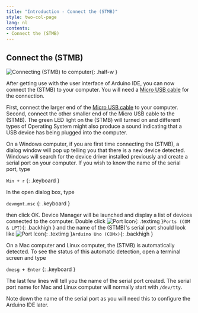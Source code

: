 ```yaml
---
title: "Introduction - Connect the (STMB)"
style: two-col-page
lang: nl
contents:
- Connect the (STMB) 
---
```


## Connect the (STMB)

![Connecting (STMB) to computer](img/connect_stemtera.svg){: .half-w }

After getting use with the user interface of Arduino IDE, you can now connect the (STMB) to your computer. You will need a [Micro USB cable](https://www.sparkfun.com/products/10215) for the connection. 

First, connect the larger end of the [Micro USB cable](https://www.sparkfun.com/products/10215) to your computer. Second, connect the other smaller end of the Micro USB cable to the (STMB). The green LED light on the (STMB) will turned on and different types of Operating System might also produce a sound indicating that a USB device has being plugged into the computer.

On a Windows computer, if you are first time connecting the (STMB), a dialog window will pop up telling you that there is a new device detected. Windows will search for the device driver installed previously and create a serial port on your computer. If you wish to know the name of the serial port, type

`Win + r`
{: .keyboard }

In the open dialog box, type

`devmgmt.msc`
{: .keyboard }

then click OK. Device Manager will be launched and display a list of devices connected to the computer. Double click ![Port Icon](img/port_icon.svg){: .textimg }` Ports (COM & LPT) `{: .backhigh }  and the name of the (STMB)'s serial port should look like ![Port Icon](img/port_icon.svg){: .textimg }` Arduino Uno (COMx) `{: .backhigh }

On a Mac computer and Linux computer, the (STMB) is automatically detected. To see the status of this automatic detection, open a terminal screen and type 

`dmesg + Enter`
{: .keyboard }

The last few lines will tell you the name of the serial port created. The serial port name for Mac and Linux computer will normally start with `/dev/tty`.

Note down the name of the serial port as you will need this to configure the Arduino IDE later.
